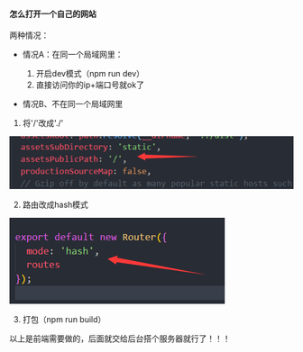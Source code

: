#### 怎么打开一个自己的网站
两种情况：
- 情况A：在同一个局域网里：
     1. 开启dev模式（npm run dev）
     2. 直接访问你的ip+端口号就ok了

- 情况B、不在同一个局域网里
1. 将'/'改成'./'
  
  ![](../Image/open1.png)

2. 路由改成hash模式
  
 ![](../Image/open2.png)
 
3. 打包（npm run build）
  
  以上是前端需要做的，后面就交给后台搭个服务器就行了！！！
